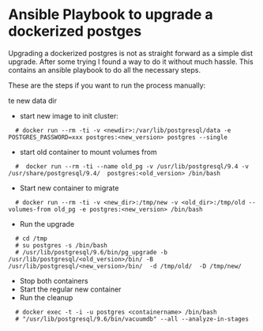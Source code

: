 # Ansible Playbook to upgrade a dockerized postges

Upgrading a dockerized postgres is not as straight forward as a simple dist upgrade.
After some trying I found a way to do it without much hassle.
This contains an ansible playbook to do all the necessary steps.

These are the steps if you want to run the process manually:

te new data dir
* start new image to init cluster:
```
  # docker run --rm -ti -v <newdir>:/var/lib/postgresql/data -e POSTGRES_PASSWORD=xxx postgres:<new_version> postgres --single
```

* start old container to mount volumes from
```
  #  docker run --rm -ti --name old_pg -v /usr/lib/postgresql/9.4 -v /usr/share/postgresql/9.4/  postgres:<old_version> /bin/bash 
```
* Start new container to migrate
```
  # docker run --rm -ti -v <new_dir>:/tmp/new -v <old_dir>:/tmp/old --volumes-from old_pg -e postgres:<new_version> /bin/bash
```
* Run the upgrade
```
  # cd /tmp
  # su postgres -s /bin/bash
  # /usr/lib/postgresql/9.6/bin/pg_upgrade -b /usr/lib/postgresql/<old_version>/bin/ -B /usr/lib/postgresql/<new_version>/bin/  -d /tmp/old/  -D /tmp/new/
```
* Stop both containers
* Start the regular new container
* Run the cleanup
```
  # docker exec -t -i -u postgres <containername> /bin/bash
  # "/usr/lib/postgresql/9.6/bin/vacuumdb" --all --analyze-in-stages
```
